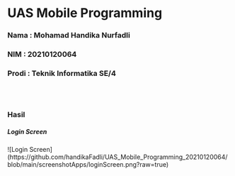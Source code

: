<h1>UAS Mobile Programming</h1>

<h3>Nama : Mohamad Handika Nurfadli</h3>
<h3>NIM : 20210120064</h3>
<h3>Prodi : Teknik Informatika SE/4</h3>
<br>
<br>
<h3>Hasil </h3>

<h5>Login Screen</h5>
![Login Screen](https://github.com/handikaFadli/UAS_Mobile_Programming_20210120064/blob/main/screenshotApps/loginScreen.png?raw=true)
